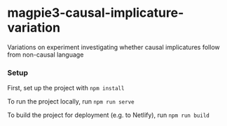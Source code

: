 # magpie3-causal-implicature-variation
Variations on experiment investigating whether causal implicatures follow from non-causal language

### Setup

First, set up the project with `npm install`

To run the project locally, run `npm run serve`

To build the project for deployment (e.g. to Netlify), run `npm run build`
